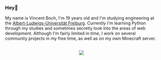 ### Hey👋
My name is Vincent Boch, I'm 19 years old and I'm studying engineering at the <a href="https://uni-freiburg.de/">Albert-Ludwigs-Universität Freiburg</a>. Currently I'm learning Python through my studies and sometimes secretly look into the areas of web development. Although I'm fairly limited in time, I work on several community projects in my free time, as well as on my own Minecraft server.
<br>
<br>
 <p align=center>
  <a href="#">
   <img src ="https://github-readme-stats.vercel.app/api?username=Snabeldier&hide=contribs&count_private=true&show_icons=true&hide_border=true&title_color=2792A5&hide_title=true&icon_color=0D3339&theme=github_dark">
 </a>
</p>

